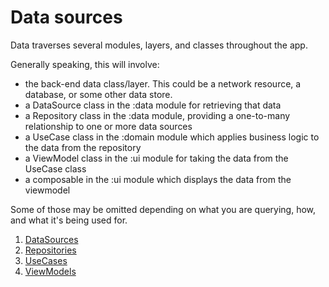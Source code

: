 # Data sources

Data traverses several modules, layers, and classes throughout the app.

Generally speaking, this will involve:

- the back-end data class/layer. This could be a network resource, a database, or some other data store.
- a DataSource class in the :data module for retrieving that data
- a Repository class in the :data module, providing a one-to-many relationship to one or more data sources
- a UseCase class in the :domain module which applies business logic to the data from the repository
- a ViewModel class in the :ui module for taking the data from the UseCase class
- a composable in the :ui module which displays the data from the viewmodel

Some of those may be omitted depending on what you are querying, how, and what it's being used for.

1. [DataSources](DATA_SOURCES.md)
2. [Repositories](REPOSITORIES.md)
3. [UseCases](USE_CASES.md)
4. [ViewModels](VIEW_MODELS.md)